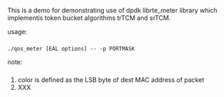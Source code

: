 
This is a demo for demonstrating use of dpdk librte\_meter library 
which implementis token bucket algorithms trTCM and srTCM.


usage:
###
    ./qos_meter [EAL options] -- -p PORTMASK

note: 
###

1. color is defined as the LSB byte of dest MAC address of packet
2. XXX

